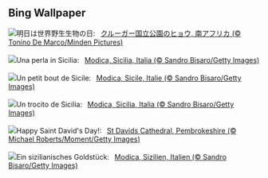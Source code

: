 ## Bing Wallpaper
![](https://www.bing.com/th?id=OHR.KrugerLeopard_JA-JP0770741894_UHD.jpg&w=1000)明日は世界野生生物の日:&nbsp;&ensp;[クルーガー国立公園のヒョウ, 南アフリカ (© Tonino De Marco/Minden Pictures)](https://www.bing.com/th?id=OHR.KrugerLeopard_JA-JP0770741894_UHD.jpg)
<br><br/>
![](https://www.bing.com/th?id=OHR.ModicaItaly_IT-IT4926775993_UHD.jpg&w=1000)Una perla in Sicilia:&nbsp;&ensp;[Modica, Sicilia, Italia (© Sandro Bisaro/Getty Images)](https://www.bing.com/th?id=OHR.ModicaItaly_IT-IT4926775993_UHD.jpg)
<br><br/>
![](https://www.bing.com/th?id=OHR.ModicaItaly_FR-FR5433904766_UHD.jpg&w=1000)Un petit bout de Sicile:&nbsp;&ensp;[Modica, Sicile, Italie  (© Sandro Bisaro/Getty Images)](https://www.bing.com/th?id=OHR.ModicaItaly_FR-FR5433904766_UHD.jpg)
<br><br/>
![](https://www.bing.com/th?id=OHR.ModicaItaly_ES-ES5949854185_UHD.jpg&w=1000)Un trocito de Sicilia:&nbsp;&ensp;[Modica, Sicilia, Italia (© Sandro Bisaro/Getty Images)](https://www.bing.com/th?id=OHR.ModicaItaly_ES-ES5949854185_UHD.jpg)
<br><br/>
![](https://www.bing.com/th?id=OHR.StDavidsPembrokeshire_EN-GB6636392308_UHD.jpg&w=1000)Happy Saint David's Day!:&nbsp;&ensp;[St Davids Cathedral, Pembrokeshire (© Michael Roberts/Moment/Getty Images)](https://www.bing.com/th?id=OHR.StDavidsPembrokeshire_EN-GB6636392308_UHD.jpg)
<br><br/>
![](https://www.bing.com/th?id=OHR.ModicaItaly_DE-DE7624827179_UHD.jpg&w=1000)Ein sizilianisches Goldstück:&nbsp;&ensp;[Modica, Sizilien, Italien (© Sandro Bisaro/Getty Images)](https://www.bing.com/th?id=OHR.ModicaItaly_DE-DE7624827179_UHD.jpg)
<br><br/>
